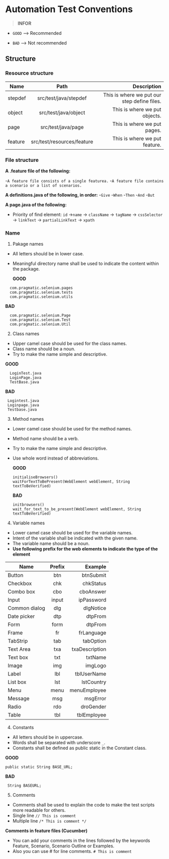 # Automation Test Conventions

> **INFOR**
 - `GOOD` --> Recommended
  
 - `BAD` --> Not recommended
 
## Structure

### Resource structure

| Name       | Path                      | Description                                |
| -----------|:-------------------------:| ------------------------------------------:|
| stepdef | src/test/java/stepdef  | This is where we put our step define files.|
| object     | src/test/java/object      | This is where we put objects.              |
| page       | src/test/java/page        | This is where we put pages.                |
| feature    | src/test/resources/feature| This is where we put feature.              |

### File structure

**A .feature file of the following:**

-`A feature file consists of a single featurea.`
-`A feature file contains a scenario or a list of scenarios.`

**A definitions.java of the following, in order:**
-`Give`
-`When`
-`Then`
-`And`
-`But`

**A page.java of the following:**
- Priority of find element: `id` ->`name` -> `className` -> `tagName` -> `cssSelector` -> `linkText` -> `partialLinkText` -> `xpath`

### Name
1. Pakage names
- All letters should be in lower case.
- Meaningful directory name shall be used to indicate the content within the package.
  
  **GOOD**

```
  com.pragmatic.selenium.pages
  com.pragmatic.selenium.tests 
  com.pragmatic.selenium.utils 
 ```
 
  **BAD**
  
 ```
   com.pragmatic.selenium.Page
   com.pragmatic.selenium.Test 
   com.pragmatic.selenium.Util 
  ```
  
  2. Class names
  - Upper camel case should be used for the class names.
  - Class name should be a noun.
  - Try to make the name simple and descriptive.
  
  **GOOD**
 
 ```
   LoginTest.java
   LoginPage.java 
   TestBase.java 
  ```
  
   **BAD**
   
  ```
   Logintest.java
   Loginpage.java 
   Testbase.java  
   ```
   3. Method names
   
   - Lower camel case should be used for the method names.
   - Method name should be a verb.
   - Try to make the name simple and descriptive. 
   - Use whole word instead of abbreviations.
   
     **GOOD**
     
     ```
     initialiseBrowsers()
     waitForTextToBePresent(WebElement webElement, String textToBeVerified)
     ```
     
      **BAD**
      
     ```
     initbrowsers()
     wait_for_text_to_be_present(WebElement webElement, String textToBeVerified)
      ```
   4. Variable names   
  - Lower camel case should be used for the variable names. 
  - Intent of the variable shall be indicated with the given name.
  - The variable name should be a noun.
  - **Use following prefix for the web elements to indicate the type of the element**
  
  | Name         | Prefix       |  Example             |
  | -------------|:------------:| --------------------:|
  | Button       | btn          | btnSubmit            |
  | Checkbox     | chk          | chkStatus            |
  | Combo box    | cbo          | cboAnswer            |
  | Input        | input        | ipPassword           |
  | Common dialog| dlg          | dlgNotice            |
  | Date picker  | dtp          | dtpFrom              |
  | Form         | form         | dtpFrom              |
  | Frame        | fr           | frLanguage           |
  | TabStrip     | tab          | tabOption            |
  | Text Area    | txa          | txaDescription       |
  | Text box     | txt          | txtName              |
  | Image        | img          | imgLogo              |
  | Label        | lbl          | tblUserName          |
  | List box     | lst          | lstCountry           |
  | Menu         | menu         | menuEmployee         |
  | Message      | msg          | msgError             |
  | Radio        | rdo          | droGender            |
  | Table        | tbl          | tblEmployee          |
  
  4. Constants
  - All letters should be in uppercase.
  - Words shall be separated with underscore `_`.
  - Constants shall be defined as public static in the Constant class.
  
   **GOOD**
        
   ```
   public static String BASE_URL;
   ```
        
   **BAD**
         
   ```
    String BASEURL;
   ```
   5. Comments
   - Comments shall be used to explain the code to make the test scripts more readable for others.
   - Single line 
   `// This is comment`
   - Multiple line
   `/* This is comment */`
   
   **Comments in feature files (Cucumber)**
   - You can add your comments in the lines followed by the keywords Feature, Scenario, Scenario Outline or Examples.
   - Also you can use #  for line comments.
   `# This is comment`
